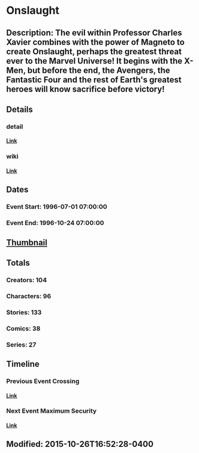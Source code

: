 # Onslaught
## Description: The evil within Professor Charles Xavier combines with the power of Magneto to create Onslaught, perhaps the greatest threat ever to the Marvel Universe! It begins with the X-Men, but before the end, the Avengers, the Fantastic Four and the rest of Earth's greatest heroes will know sacrifice before victory!
## Details
### detail
#### [Link](http://marvel.com/comics/events/154/onslaught?utm_campaign=apiRef&utm_source=225578a89fc76f3d20fbffda5d17a88d)
### wiki
#### [Link](http://marvel.com/universe/Onslaught_(event)?utm_campaign=apiRef&utm_source=225578a89fc76f3d20fbffda5d17a88d)
## Dates
### Event Start: 1996-07-01 07:00:00
### Event End: 1996-10-24 07:00:00
## [Thumbnail](http://i.annihil.us/u/prod/marvel/i/mg/b/b0/51cb2cc1a49b6.jpg)
## Totals
### Creators: 104
### Characters: 96
### Stories: 133
### Comics: 38
### Series: 27
## Timeline
### Previous Event Crossing
#### [Link](http://gateway.marvel.com/v1/public/events/239)
### Next Event Maximum Security
#### [Link](http://gateway.marvel.com/v1/public/events/37)
## Modified: 2015-10-26T16:52:28-0400